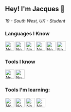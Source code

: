 ## Hey! I'm Jacques 👋
*19 - South West, UK - Student*
### Languages I Know
<picture>
  <source media="(prefers-color-scheme: dark)" srcset="https://cdn.jsdelivr.net/gh/h-exx/h-exx@main/devicons/nodejs-light.svg">
  <img width="30px" alt="Node.js" src="https://cdn.jsdelivr.net/gh/h-exx/h-exx@main/devicons/nodejs-dark.svg">
</picture>
<picture>
  <source media="(prefers-color-scheme: dark)" srcset="https://cdn.jsdelivr.net/gh/h-exx/h-exx@main/devicons/javascript-light.svg">
  <img width="30px" alt="Node.js" src="https://cdn.jsdelivr.net/gh/h-exx/h-exx@main/devicons/javascript-dark.svg">
</picture>
<picture>
  <source media="(prefers-color-scheme: dark)" srcset="https://cdn.jsdelivr.net/gh/h-exx/h-exx@main/devicons/mysql-light.svg">
  <img width="30px" alt="Node.js" src="https://cdn.jsdelivr.net/gh/h-exx/h-exx@main/devicons/mysql-dark.svg">
</picture>
<picture>
  <source media="(prefers-color-scheme: dark)" srcset="https://cdn.jsdelivr.net/gh/h-exx/h-exx@main/devicons/python-light.svg">
  <img width="30px" alt="Node.js" src="https://cdn.jsdelivr.net/gh/h-exx/h-exx@main/devicons/python-dark.svg">
</picture>
<picture>
  <source media="(prefers-color-scheme: dark)" srcset="https://cdn.jsdelivr.net/gh/h-exx/h-exx@main/devicons/html5-light.svg">
  <img width="30px" alt="Node.js" src="https://cdn.jsdelivr.net/gh/h-exx/h-exx@main/devicons/html5-dark.svg">
</picture>
<picture>
  <source media="(prefers-color-scheme: dark)" srcset="https://cdn.jsdelivr.net/gh/h-exx/h-exx@main/devicons/css3-light.svg">
  <img width="30px" alt="Node.js" src="https://cdn.jsdelivr.net/gh/h-exx/h-exx@main/devicons/css3-dark.svg">
</picture>

### Tools I know
<picture>
  <source media="(prefers-color-scheme: dark)" srcset="https://cdn.jsdelivr.net/gh/h-exx/h-exx@main/devicons/docker-light.svg">
  <img width="30px" alt="Node.js" src="https://cdn.jsdelivr.net/gh/h-exx/h-exx@main/devicons/docker-dark.svg">
</picture>
<picture>
  <source media="(prefers-color-scheme: dark)" srcset="https://cdn.jsdelivr.net/gh/h-exx/h-exx@main/devicons/tailwind-light.svg">
  <img width="30px" alt="Node.js" src="https://cdn.jsdelivr.net/gh/h-exx/h-exx@main/devicons/tailwind-dark.svg">
</picture>

### Tools I'm learning:
<picture>
  <source media="(prefers-color-scheme: dark)" srcset="https://cdn.jsdelivr.net/gh/h-exx/h-exx@main/devicons/nuxt-light.svg">
  <img width="30px" alt="Node.js" src="https://cdn.jsdelivr.net/gh/h-exx/h-exx@main/devicons/nuxt-dark.svg">
</picture>
<picture>
  <source media="(prefers-color-scheme: dark)" srcset="https://cdn.jsdelivr.net/gh/h-exx/h-exx@main/devicons/typescript-light.svg">
  <img width="30px" alt="Node.js" src="https://cdn.jsdelivr.net/gh/h-exx/h-exx@main/devicons/typescript-dark.svg">
</picture>
<picture>
  <source media="(prefers-color-scheme: dark)" srcset="https://cdn.jsdelivr.net/gh/h-exx/h-exx@main/devicons/go-light.svg">
  <img width="30px" alt="Node.js" src="https://cdn.jsdelivr.net/gh/h-exx/h-exx@main/devicons/go-dark.svg">
</picture>
<picture>
  <source media="(prefers-color-scheme: dark)" srcset="https://cdn.jsdelivr.net/gh/h-exx/h-exx@main/devicons/rust-light.svg">
  <img width="30px" alt="Node.js" src="https://cdn.jsdelivr.net/gh/h-exx/h-exx@main/devicons/rust-dark.svg">
</picture>